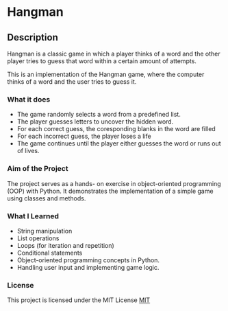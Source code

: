 # Hangman


## Description
Hangman is a classic game in which a player thinks of a word and the other player tries to guess that word within a certain amount of attempts.

This is an implementation of the Hangman game, where the computer thinks of a word and the user tries to guess it. 

### What it does
- The game randomly selects a word from a predefined list.
- The player guesses letters to uncover the hidden word.
- For each correct guess, the coresponding blanks in the word are filled
- For each incorrect guess, the player loses a life
- The game continues until the player either guesses the word or runs out of lives.

### Aim of the Project
The project serves as a hands- on exercise in object-oriented programming (OOP)
with Python.
It demonstrates the implementation of a simple game using classes and methods.

### What I Learned
- String manipulation
- List operations
- Loops (for iteration and repetition)
- Conditional statements
- Object-oriented programming concepts in Python.
- Handling user input and implementing game logic.

### License
This project is licensed under the MIT License
[MIT](https://choosealicense.com/licenses/mit/)

